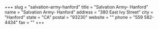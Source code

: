+++
slug = "salvation-army-hanford"
title = "Salvation Army- Hanford"
name = "Salvation Army- Hanford"
address = "380 East Ivy Street"
city = "Hanford"
state = "CA"
postal = "93230"
website = ""
phone = "559 582-4434"
fax = ""
+++
